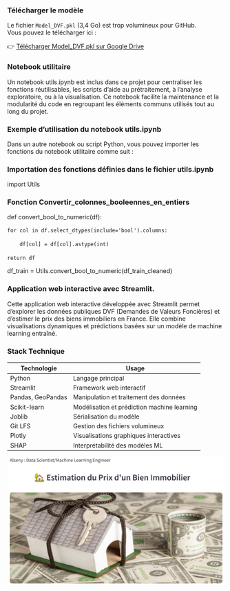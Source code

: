 ### Télécharger le modèle

Le fichier `Model_DVF.pkl` (3,4 Go) est trop volumineux pour GitHub.  
Vous pouvez le télécharger ici :

👉 [Télécharger Model_DVF.pkl sur Google Drive](https://drive.google.com/file/d/1Z79gZJ5R2NzWBHDiZLTxDfOsamm0nkkF/view?usp=drive_link)

### Notebook utilitaire
Un notebook utils.ipynb est inclus dans ce projet pour centraliser les fonctions réutilisables, les scripts d’aide au prétraitement, à l’analyse exploratoire, ou à la visualisation. Ce notebook facilite la maintenance et la modularité du code en regroupant les éléments communs utilisés tout au long du projet.
### Exemple d’utilisation du notebook utils.ipynb  
Dans un autre notebook ou script Python, vous pouvez importer les fonctions du notebook utilitaire comme suit :
### Importation des fonctions définies dans le fichier utils.ipynb
import Utils 
### Fonction Convertir_colonnes_booleennes_en_entiers

def convert_bool_to_numeric(df):

    for col in df.select_dtypes(include='bool').columns:
    
        df[col] = df[col].astype(int)
        
    return df
    
df_train = Utils.convert_bool_to_numeric(df_train_cleaned)

### Application web interactive avec Streamlit.
Cette application web interactive développée avec Streamlit permet d’explorer les données publiques DVF (Demandes de Valeurs Foncières) et d’estimer le prix des biens immobiliers en France. Elle combine visualisations dynamiques et prédictions basées sur un modèle de machine learning entraîné.
### Stack Technique
| Technologie       | Usage                                   |
|-------------------|----------------------------------------|
| Python            | Langage principal                      |
| Streamlit         | Framework web interactif               |
| Pandas, GeoPandas | Manipulation et traitement des données|
| Scikit-learn      | Modélisation et prédiction machine learning |
| Joblib            | Sérialisation du modèle                |
| Git LFS           | Gestion des fichiers volumineux        |
| Plotly            | Visualisations graphiques interactives|
| SHAP              | Interprétabilité des modèles ML       |


<a href="images/AppStreamlit.pdf">
  <img src="images/AppDVF.png" alt="Aperçu du PDF" width="1000"/>
</a>
